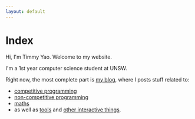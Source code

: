```yaml
---
layout: default
---
```


# Index

Hi, I'm Timmy Yao. Welcome to my website.

I'm a 1st year computer science student at UNSW.

Right now, the most complete part is [my blog](/posts.html), where I posts stuff related to:

- [competitive programming](/2019/05/28/edge-trees.html)
- [non-competitive programming](/2019/01/04/bluehid-1.html)
- [maths](/2019/04/05/speed-of-light.html)
- as well as [tools](/2019/01/09/imgtools.html) and [other interactive things](/2019/05/24/fenwick-tree.html).
